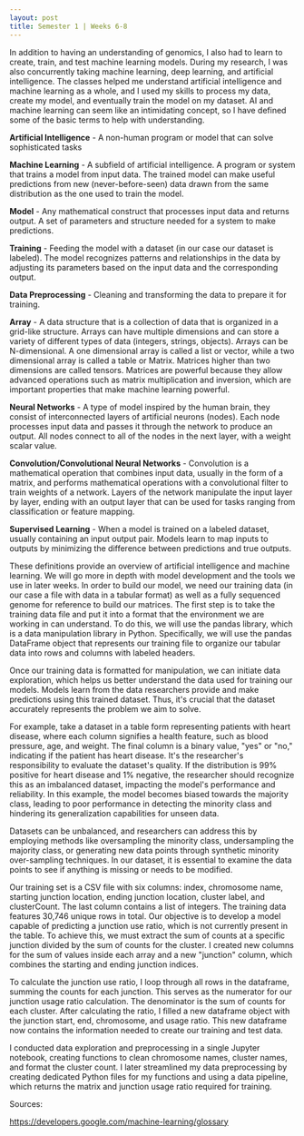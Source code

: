 ```yaml
---
layout: post
title: Semester 1 | Weeks 6-8
---
```


In addition to having an understanding of genomics, I also had to learn to create, train, and test machine learning models. During my research, I was also concurrently taking machine learning, deep learning, and artificial intelligence. The classes helped me understand artificial intelligence and machine learning as a whole, and I used my skills to process my data, create my model, and eventually train the model on my dataset. AI and machine learning can seem like an intimidating concept, so I have defined some of the basic terms to help with understanding. 

**Artificial Intelligence** - A non-human program or model that can solve sophisticated tasks

**Machine Learning** - A subfield of artificial intelligence.  A program or system that trains a model from input data. The trained model can make useful predictions from new (never-before-seen) data drawn from the same distribution as the one used to train the model.

**Model** - Any mathematical construct that processes input data and returns output. A set of parameters and structure needed for a system to make predictions.

**Training** - Feeding the model with a dataset (in our case our dataset is labeled). The model recognizes patterns and relationships in the data by adjusting its parameters based on the input data and the corresponding output. 

**Data Preprocessing** - Cleaning and transforming the data to prepare it for training. 

**Array** - A data structure that is a collection of data that is organized in a grid-like structure. Arrays can have multiple dimensions and can store a variety of different types of data (integers, strings, objects).  Arrays can be N-dimensional. A one dimensional array is called a list or vector, while a two dimensional array is called a table or Matrix. Matrices higher than two dimensions are called tensors. Matrices are powerful because they allow advanced operations such as matrix multiplication and inversion, which are important properties that make machine learning powerful. 

**Neural Networks** - A type of model inspired by the human brain, they consist of interconnected layers of artificial neurons (nodes). Each node processes input data and passes it through the network to produce an output. All nodes connect to all of the nodes in the next layer, with a weight scalar value. 

**Convolution/Convolutional Neural Networks** - Convolution is a mathematical operation that combines input data, usually in the form of a matrix, and performs mathematical operations with a convolutional filter to train weights of a network. Layers of the network manipulate the input layer by layer, ending with an output layer that can be used for tasks ranging from classification or feature mapping. 

**Supervised Learning** - When a model is trained on a labeled dataset, usually containing an input output pair. Models learn to map inputs to outputs by minimizing the difference between predictions and true outputs. 

These definitions provide an overview of artificial intelligence and machine learning. We will go more in depth with model development and the tools we use in later weeks. In order to build our model, we need our training data (in our case a file with data in a tabular format) as well as a fully sequenced genome for reference to build our matrices. The first step is to take the training data file and put it into a format that the environment we are working in can understand. To do this, we will use the pandas library, which is a data manipulation library in Python. Specifically, we will use the pandas DataFrame object that represents our training file to organize our tabular data into rows and columns with labeled headers. 

Once our training data is formatted for manipulation, we can initiate data exploration, which helps us better understand the data used for training our models. Models learn from the data researchers provide and make predictions using this trained dataset. Thus, it's crucial that the dataset accurately represents the problem we aim to solve.

For example, take a dataset in a table form representing patients with heart disease, where each column signifies a health feature, such as blood pressure, age, and weight. The final column is a binary value, "yes" or "no," indicating if the patient has heart disease. It's the researcher's responsibility to evaluate the dataset's quality. If the distribution is 99% positive for heart disease and 1% negative, the researcher should recognize this as an imbalanced dataset, impacting the model's performance and reliability. In this example, the model becomes biased towards the majority class, leading to poor performance in detecting the minority class and hindering its generalization capabilities for unseen data.

Datasets can be unbalanced, and researchers can address this by employing methods like oversampling the minority class, undersampling the majority class, or generating new data points through synthetic minority over-sampling techniques. In our dataset, it is essential to examine the data points to see if anything is missing or needs to be modified. 

Our training set is a CSV file with six columns: index, chromosome name, starting junction location, ending junction location, cluster label, and clusterCount. The last column contains a list of integers. The training data features 30,746 unique rows in total. Our objective is to develop a model capable of predicting a junction use ratio, which is not currently present in the table. To achieve this, we must extract the sum of counts at a specific junction divided by the sum of counts for the cluster. I created new columns for the sum of values inside each array and a new "junction" column, which combines the starting and ending junction indices.

To calculate the junction use ratio, I loop through all rows in the dataframe, summing the counts for each junction. This serves as the numerator for our junction usage ratio calculation. The denominator is the sum of counts for each cluster. After calculating the ratio, I filled a new dataframe object with the junction start, end, chromosome, and usage ratio. This new dataframe now contains the information needed to create our training and test data.

I conducted data exploration and preprocessing in a single Jupyter notebook, creating functions to clean chromosome names, cluster names, and format the cluster count. I later streamlined my data preprocessing by creating dedicated Python files for my functions and using a data pipeline, which returns the matrix and junction usage ratio required for training.

Sources: 

https://developers.google.com/machine-learning/glossary



